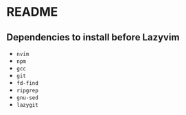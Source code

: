 # README


## Dependencies to install before Lazyvim

* `nvim`
* `npm`
* `gcc`
* `git`
* `fd-find`
* `ripgrep`
* `gnu-sed`
* `lazygit`
